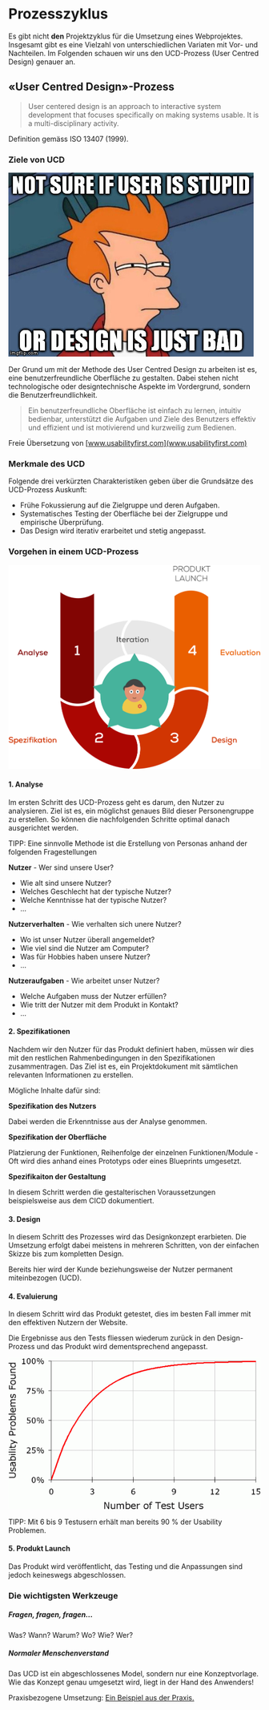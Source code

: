 # Prozesszyklus

Es gibt nicht __den__ Projektzyklus für die Umsetzung eines Webprojektes. Insgesamt gibt es eine Vielzahl von unterschiedlichen Variaten mit Vor- und Nachteilen. Im Folgenden schauen wir uns den UCD-Prozess (User Centred Design) genauer an.

## «User Centred Design»-Prozess

> User centered design is an approach to interactive system development that focuses specifically on making systems usable. It is a multi-disciplinary activity.

Definition gemäss ISO 13407 (1999).

### Ziele von UCD

![Not Sure if user is stupid, or design is just bad](src/ux-fry-meme.jpg)

Der Grund um mit der Methode des User Centred Design zu arbeiten ist es, eine benutzerfreundliche Oberfläche zu gestalten. Dabei stehen nicht technologische oder designtechnische Aspekte im Vordergrund, sondern die Benutzerfreundlichkeit.

> Ein benutzerfreundliche Oberfläche ist einfach zu lernen, intuitiv bedienbar, unterstützt die Aufgaben und Ziele des Benutzers effektiv und effizient und ist motivierend und kurzweilig zum Bedienen.

Freie Übersetzung von [www.usabilityfirst.com](www.usabilityfirst.com)


### Merkmale des UCD

Folgende drei verkürzten Charakteristiken geben über die Grundsätze des UCD-Prozess Auskunft:

* Frühe Fokussierung auf die Zielgruppe und deren Aufgaben.
* Systematisches Testing der Oberfläche bei der Zielgruppe und empirische Überprüfung.
* Das Design wird iterativ erarbeitet und stetig angepasst.

### Vorgehen in einem UCD-Prozess

![Grafik von User Centred Design](src/ucd_process.jpg)

#### 1. Analyse

Im ersten Schritt des UCD-Prozess geht es darum, den Nutzer zu analysieren. Ziel ist es, ein möglichst genaues Bild dieser Personengruppe zu erstellen. So können die nachfolgenden Schritte optimal danach ausgerichtet werden.

TIPP: Eine sinnvolle Methode ist die Erstellung von Personas anhand der folgenden Fragestellungen

__Nutzer__ - Wer sind unsere User?

* Wie alt sind unsere Nutzer?
* Welches Geschlecht hat der typische Nutzer?
* Welche Kenntnisse hat der typische Nutzer?
* ...

__Nutzerverhalten__ - Wie verhalten sich unere Nutzer?

* Wo ist unser Nutzer überall angemeldet?
* Wie viel sind die Nutzer am Computer?
* Was für Hobbies haben unsere Nutzer?
* ...

__Nutzeraufgaben__ - Wie arbeitet unser Nutzer?

* Welche Aufgaben muss der Nutzer erfüllen?
* Wie tritt der Nutzer mit dem Produkt in Kontakt?
* ...

#### 2. Spezifikationen

Nachdem wir den Nutzer für das Produkt definiert haben, müssen wir dies mit den restlichen Rahmenbedingungen in den Spezifikationen zusammentragen. Das Ziel ist es, ein Projektdokument mit sämtlichen relevanten Informationen zu erstellen. 

Mögliche Inhalte dafür sind:

__Spezifikation des Nutzers__

Dabei werden die Erkenntnisse aus der Analyse genommen.

__Spezifikation der Oberfläche__

Platzierung der Funktionen, Reihenfolge der einzelnen Funktionen/Module - Oft wird dies anhand eines Prototyps oder eines Blueprints umgesetzt.

__Spezifikaiton der Gestaltung__

In diesem Schritt werden die gestalterischen Voraussetzungen beispielsweise aus dem CICD dokumentiert.


#### 3. Design

In diesem Schritt des Prozesses wird das Designkonzept erarbieten. Die Umsetzung erfolgt dabei meistens in mehreren Schritten, von der einfachen Skizze bis zum kompletten Design.

Bereits hier wird der Kunde beziehungsweise der Nutzer permanent miteinbezogen (UCD).

#### 4. Evaluierung

In diesem Schritt wird das Produkt getestet, dies im besten Fall immer mit den effektiven Nutzern der Website. 

Die Ergebnisse aus den Tests fliessen wiederum zurück in den Design-Prozess und das Produkt wird dementsprechend angepasst.

![User Testing Kurve](src/User-Testing-Kurve.gif)

TIPP: Mit 6 bis 9 Testusern erhält man bereits 90 % der Usability Problemen.

#### 5. Produkt Launch

Das Produkt wird veröffentlicht, das Testing und die Anpassungen sind jedoch keineswegs abgeschlossen.

### Die wichtigsten Werkzeuge

##### Fragen, fragen, fragen...
Was? Wann? Warum? Wo? Wie? Wer? 

##### Normaler Menschenverstand
Das UCD ist ein abgeschlossenes Model, sondern nur eine Konzeptvorlage. Wie das Konzept genau umgesetzt wird, liegt in der Hand des Anwenders!

Praxisbezogene Umsetzung: [Ein Beispiel aus der Praxis.](http://www.mprove.de/script/00/upa/_media/upaposter_85x11.pdf)